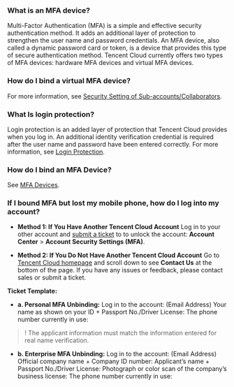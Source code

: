 ### What is an MFA device?
Multi-Factor Authentication (MFA) is a simple and effective security authentication method. It adds an additional layer of protection to strengthen the user name and password credentials. An MFA device, also called a dynamic password card or token, is a device that provides this type of secure authentication method. Tencent Cloud currently offers two types of MFA devices: hardware MFA devices and virtual MFA devices.

### How do I bind a virtual MFA device?
For more information, see [Security Setting of Sub-accounts/Collaborators](https://cloud.tencent.com/document/product/598/14985).

### What Is login protection?
Login protection is an added layer of protection that Tencent Cloud provides when you log in. An additional identity verification credential is required after the user name and password have been entered correctly. For more information, see [Login Protection](https://cloud.tencent.com/document/product/378/8392).

### How do I bind an MFA Device?
See [MFA Devices](https://cloud.tencent.com/document/product/378/37310).



### If I bound MFA but lost my mobile phone, how do I log into my account?
- **Method 1: If You Have Another Tencent Cloud Account**
Log in to your other account and [submit a ticket](https://console.cloud.tencent.com/workorder/category) to to unlock the account: **Account Center** > **Account Security Settings (MFA)**.
 
- **Method 2: If You Do Not Have Another Tencent Cloud Account**
Go to [Tencent Cloud homepage](https://cloud.tencent.com/) and scroll down to see **Contact Us** at the bottom of the page. If you have any issues or feedback, please contact sales or submit a ticket.

**Ticket Template:**
- **a. Personal MFA Unbinding:**
Log in to the account:  (Email Address)
Your name as shown on your ID + Passport No./Driver License: 
The phone number currently in use:
>! The applicant information must match the information entered for real name verification.

- **b. Enterprise MFA Unbinding:**
Log in to the account:  (Email Address)
Official company name + Company ID number: 
Applicant’s name + Passport No./Driver License:
Photograph or color scan of the company’s business license:
The phone number currently in use:
